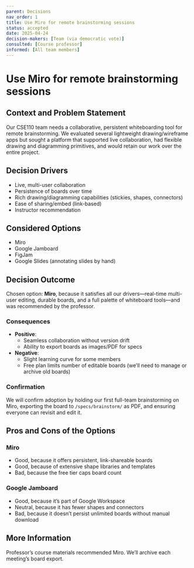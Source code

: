 ```yaml
---
parent: Decisions
nav_order: 1
title: Use Miro for remote brainstorming sessions
status: accepted
date: 2025-04-24
decision-makers: [Team (via democratic vote)]
consulted: [Course professor]
informed: [All team members]
---
```


# Use Miro for remote brainstorming sessions

## Context and Problem Statement

Our CSE110 team needs a collaborative, persistent whiteboarding tool for remote brainstorming. We evaluated several lightweight drawing/wireframe apps but sought a platform that supported live collaboration, had flexible drawing and diagramming primitives, and would retain our work over the entire project.

## Decision Drivers

* Live, multi-user collaboration  
* Persistence of boards over time  
* Rich drawing/diagramming capabilities (stickies, shapes, connectors)  
* Ease of sharing/embed (link-based)  
* Instructor recommendation  

## Considered Options

* Miro  
* Google Jamboard  
* FigJam  
* Google Slides (annotating slides by hand)  

## Decision Outcome

Chosen option: **Miro**, because it satisfies all our drivers—real-time multi-user editing, durable boards, and a full palette of whiteboard tools—and was recommended by the professor.

### Consequences

* **Positive**:  
  - Seamless collaboration without version drift  
  - Ability to export boards as images/PDF for specs  
* **Negative**:  
  - Slight learning curve for some members  
  - Free plan limits number of editable boards (we’ll need to manage or archive old boards)  

### Confirmation

We will confirm adoption by holding our first full-team brainstorming on Miro, exporting the board to `/specs/brainstorm/` as PDF, and ensuring everyone can revisit and edit it.

## Pros and Cons of the Options

### Miro

* Good, because it offers persistent, link-shareable boards  
* Good, because of extensive shape libraries and templates  
* Bad, because the free tier caps board count  

### Google Jamboard

* Good, because it’s part of Google Workspace  
* Neutral, because it has fewer shapes and connectors  
* Bad, because it doesn’t persist unlimited boards without manual download  

## More Information

Professor’s course materials recommended Miro. We’ll archive each meeting’s board export.
